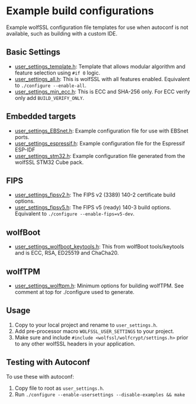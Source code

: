 # Example build configurations

Example wolfSSL configuration file templates for use when autoconf is not available,
such as building with a custom IDE.

## Basic Settings

* [user_settings_template.h](user_settings_template.h): Template that allows modular algorithm and feature selection using `#if 0` logic.
* [user_settings_all.h](./user_settings_all.h): This is wolfSSL with all features enabled. Equivalent to `./configure --enable-all`.
* [user_settings_min_ecc.h](./user_settings_min_ecc.h): This is ECC and SHA-256 only. For ECC verify only add `BUILD_VERIFY_ONLY`.

## Embedded targets
* [user_settings_EBSnet.h](./user_settings_EBSnet.h): Example configuration file for use with EBSnet ports.
* [user_settings_espressif.h](./user_settings_espressif.h): Example configuration file for the Espressif ESP-IDF
* [user_settings_stm32.h](./user_settings_stm32.h): Example configuration file generated from the wolfSSL STM32 Cube pack.

## FIPS
* [user_settings_fipsv2.h](./user_settings_fipsv2.h): The FIPS v2 (3389) 140-2 certificate build options.
* [user_settings_fipsv5.h](./user_settings_fipsv5.h): The FIPS v5 (ready) 140-3 build options. Equivalent to `./configure --enable-fips=v5-dev`.

## wolfBoot
* [user_settings_wolfboot_keytools.h](./user_settings_wolfboot_keytools.h): This from wolfBoot tools/keytools and is ECC, RSA, ED25519 and ChaCha20.

## wolfTPM
* [user_settings_wolftpm.h](./user_settings_wolftpm.h): Minimum options for building wolfTPM. See comment at top for ./configure used to generate.


## Usage

1. Copy to your local project and rename to `user_settings.h`.
2. Add pre-processor macro `WOLFSSL_USER_SETTINGS` to your project.
3. Make sure and include `#include <wolfssl/wolfcrypt/settings.h>` prior to any other wolfSSL headers in your application.

## Testing with Autoconf

To use these with autoconf:

1. Copy file to root as `user_settings.h`.
2. Run `./configure --enable-usersettings --disable-examples && make`

